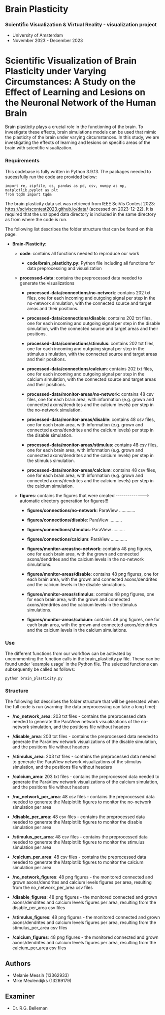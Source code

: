 # Brain Plasticity

### Scientific Visualization & Virtual Reality - visualization project 
- University of Amsterdam
- November 2023 - December 2023 

# Scientific Visualization of Brain Plasticity under Varying Circumstances: A Study on the Effect of Learning and Lesions on the Neuronal Network of the Human Brain
Brain plasticity plays a crucial role in the functioning of the brain. To investigate these effects, brain simulations models can be used that mimic the plasticity of the brain under varying circumstances. In this study, we are investigating the effects of learning and lesions on specific areas of the brain with scientific visualization.

### Requirements

This codebase is fully written in Python 3.9.13. The packages needed to sucessfully run the code are provided below:

```
import re, zipfile, os, pandas as pd, csv, numpy as np, matplotlib.pyplot as plt
from tqdm import tqdm
```

The brain plasticity data set was retrieved from IEEE SciVis Contest 2023: https://sciviscontest2023.github.io/data/ (accessed on 2023-12-22). It is required that the unzipped data directory is included in the same directory as from where the code is run.

The following list describes the folder structure that can be found on this page.
- **Brain-Plasticity**: 
  - **code**: contains all functions needed to reproduce our work
    - **code/brain_plasticity.py**: Python file including all functions for data preprocessing and visualization
 
  - **processed-data**: contains the preprocessed data needed to generate the visualizations
    - **processed-data/connections/no-network**: contains 202 txt files, one for each incoming and outgoing signal per step in the no-network simulation, with the connected source and target areas and their positions.
    - **processed-data/connections/disable**: contains 202 txt files, one for each incoming and outgoing signal per step in the disable simulation, with the connected source and target areas and their positions.
    - **processed-data/connections/stimulus**: contains 202 txt files, one for each incoming and outgoing signal per step in the stimulus simulation, with the connected source and target areas and their positions.
    - **processed-data/connections/calcium**: contains 202 txt files, one for each incoming and outgoing signal per step in the calcium simulation, with the connected source and target areas and their positions.
 
      
    - **processed-data/monitor-areas/no-network**: contains 48 csv files, one for each brain area, with information (e.g. grown and connected axons/dendrites and the calcium levels) per step in the no-network simulation.
    - **processed-data/monitor-areas/disable**: contains 48 csv files, one for each brain area, with information (e.g. grown and connected axons/dendrites and the calcium levels) per step in the disable simulation.
    - **processed-data/monitor-areas/stimulus**: contains 48 csv files, one for each brain area, with information (e.g. grown and connected axons/dendrites and the calcium levels) per step in the stimulus simulation.
    - **processed-data/monitor-areas/calcium**: contains 48 csv files, one for each brain area, with information (e.g. grown and connected axons/dendrites and the calcium levels) per step in the calcium simulation.

  - **figures**: contains the figures that were created --------------> automatic directory generation for figures!!!
    - **figures/connections/no-network**: ParaView .............
    - **figures/connections/disable**: ParaView ..........
    - **figures/connections/stimulus**: ParaView ..........
    - **figures/connections/calcium**: ParaView .............
 
      
    - **figures/monitor-areas/no-network**: contains 48 png figures, one for each brain area, with the grown and connected axons/dendrites and the calcium levels in the no-network simulations.
    - **figures/monitor-areas/disable**: contains 48 png figures, one for each brain area, with the grown and connected axons/dendrites and the calcium levels in the disable simulations.
    - **figures/monitor-areas/stimulus**: contains 48 png figures, one for each brain area, with the grown and connected axons/dendrites and the calcium levels in the stimulus simulations.
    - **figures/monitor-areas/calcium**: contains 48 png figures, one for each brain area, with the grown and connected axons/dendrites and the calcium levels in the calcium simulations.

### Use

The different functions from our workflow can be activated by uncommenting the function calls in the brain_plasticity.py file. These can be found under 'example usage' in the Python file. The selected functions can subsequently be called as follows:

```
python brain_plasticity.py
```

### Structure

The following list describes the folder structure that will be generated when the full code is run (warning: the data preprocessing can take a long time):
- **/no_network_area**: 203 txt files - contains the preprocessed data needed to generate the ParaView network visualizations of the no-network simulation, and the positions file without headers 
- **/disable_area**: 203 txt files - contains the preprocessed data needed to generate the ParaView network visualizations of the disable simulation, and the positions file without headers 
- **/stimulus_area**: 203 txt files - contains the preprocessed data needed to generate the ParaView network visualizations of the stimulus simulation, and the positions file without headers 
- **/calcium_area**: 203 txt files - contains the preprocessed data needed to generate the ParaView network visualizations of the calcium simulation, and the positions file without headers 

- **/no_network_per_area**: 48 csv files - contains the preprocessed data needed to generate the Matplotlib figures to monitor the no-network simulation per area
- **/disable_per_area**: 48 csv files - contains the preprocessed data needed to generate the Matplotlib figures to monitor the disable simulation per area
- **/stimulus_per_area**: 48 csv files - contains the preprocessed data needed to generate the Matplotlib figures to monitor the stimulus simulation per area
- **/calcium_per_area**: 48 csv files - contains the preprocessed data needed to generate the Matplotlib figures to monitor the calcium simulation per area

- **/no_network_figures**: 48 png figures - the monitored connected and grown axons/dendrites and calcium levels figures per area, resulting from the no_network_per_area csv files
- **/disable_figures**: 48 png figures - the monitored connected and grown axons/dendrites and calcium levels figures per area, resulting from the disable_per_area csv files
- **/stimulus_figures**: 48 png figures - the monitored connected and grown axons/dendrites and calcium levels figures per area, resulting from the stimulus_per_area csv files
- **/calcium_figures**: 48 png figures - the monitored connected and grown axons/dendrites and calcium levels figures per area, resulting from the calcium_per_area csv files

## Authors
- Melanie Messih (13362933)
- Mike Meulendijks (13289179)

## Examiner
- Dr. R.G. Belleman

